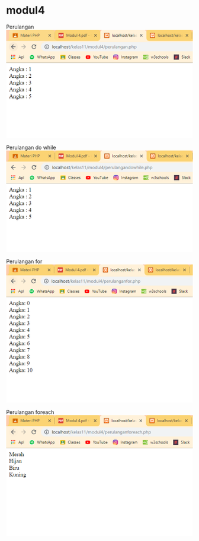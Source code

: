 # modul4

Perulangan
![alt text](https://github.com/NabilaRahmadanti/modul4/blob/master/hasilmodul4/perulangan.PNG)

Perulangan do while
![alt text](https://github.com/NabilaRahmadanti/modul4/blob/master/hasilmodul4/perulangandiwhile.PNG)

Perulangan for
![alt text](https://github.com/NabilaRahmadanti/modul4/blob/master/hasilmodul4/perulanganfor.PNG)

Perulangan foreach
![alt text](https://github.com/NabilaRahmadanti/modul4/blob/master/hasilmodul4/perulanganforeach.PNG)
